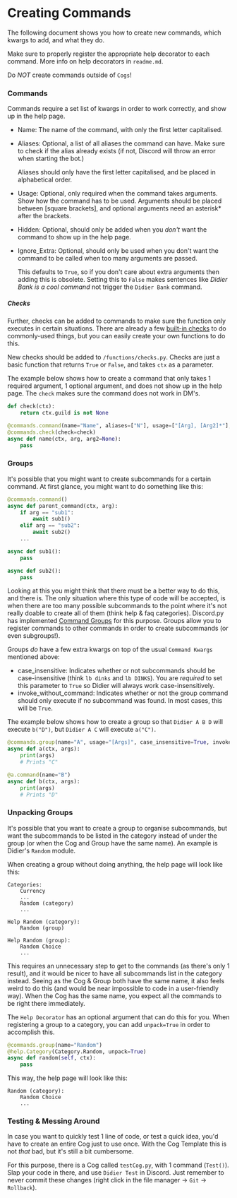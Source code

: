 # Creating Commands

The following document shows you how to create new commands, which kwargs to add, and what they do.

Make sure to properly register the appropriate help decorator to each command. More info on help decorators in `readme.md`.

Do _NOT_ create commands outside of `Cogs`!

### Commands

Commands require a set list of kwargs in order to work correctly, and show up in the help page.

- Name: The name of the command, with only the first letter capitalised.
- Aliases: Optional, a list of all aliases the command can have. Make sure to check if the alias already exists (if not, Discord will throw an error when starting the bot.)

    Aliases should only have the first letter capitalised, and be placed in alphabetical order.
- Usage: Optional, only required when the command takes arguments. Show how the command has to be used. Arguments should be placed between \[square brackets\], and optional arguments need an asterisk* after the brackets.
- Hidden: Optional, should only be added when you _don't_ want the command to show up in the help page.
- Ignore_Extra: Optional, should only be used when you don't want the command to be called when too many arguments are passed.

    This defaults to `True`, so if you don't care about extra arguments then adding this is obsolete. Setting this to `False` makes sentences like _Didier Bank is a cool command_ not trigger the `Didier Bank` command.

##### Checks
Further, checks can be added to commands to make sure the function only executes in certain situations. There are already a few [built-in checks](https://discordpy.readthedocs.io/en/latest/ext/commands/api.html?highlight=checks#checks) to do commonly-used  things, but you can easily create your own functions to do this.

New checks should be added to `/functions/checks.py`. Checks are just a basic function that returns `True` or `False`, and takes `ctx` as a parameter.

The example below shows how to create a command that only takes 1 required argument, 1 optional argument, and does not show up in the help page. The `check` makes sure the command does not work in DM's.

```python
def check(ctx):
    return ctx.guild is not None

@commands.command(name="Name", aliases=["N"], usage=["[Arg], [Arg2]*"], hidden=True, ignore_extra=True)
@commands.check(check=check)
async def name(ctx, arg, arg2=None):
    pass
```

### Groups

It's possible that you might want to create subcommands for a certain command. At first glance, you might want to do something like this:

```python
@commands.command()
async def parent_command(ctx, arg):
    if arg == "sub1":
        await sub1()
    elif arg == "sub2":
        await sub2()
    ...

async def sub1():
    pass

async def sub2():
    pass
```

Looking at this you might think that there must be a better way to do this, and there is. The only situation where this type of code will be accepted, is when there are too many possible subcommands to the point where it's not really doable to create all of them (think help & faq categories).
Discord.py has implemented [Command Groups](https://discordpy.readthedocs.io/en/latest/ext/commands/api.html?highlight=group#discord.ext.commands.Group) for this purpose. Groups allow you to register commands to other commands in order to create subcommands (or even subgroups!).

Groups _do_ have a few extra kwargs on top of the usual `Command Kwargs` mentioned above:

- case_insensitive: Indicates whether or not subcommands should be case-insensitive (think `lb dinks` and `lb DINKS`). You are *required* to set this parameter to `True` so Didier will always work case-insensitively.
- invoke_without_command: Indicates whether or not the group command should only execute if no subcommand was found. In most cases, this will be `True`.

The example below shows how to create a group so that `Didier A B D` will execute `b("D")`, but `Didier A C` will execute `a("C")`.

```python
@commands.group(name="A", usage="[Args]", case_insensitive=True, invoke_without_command=True)
async def a(ctx, args):
    print(args)
    # Prints "C"

@a.command(name="B")
async def b(ctx, args):
    print(args)
    # Prints "D"
```

### Unpacking Groups

It's possible that you want to create a group to organise subcommands, but want the subcommands to be listed in the category instead of under the group (or when the Cog and Group have the same name). An example is Didier's `Random` module.

When creating a group without doing anything, the help page will look like this:

    Categories:
        Currency
        ...
        Random (category)
        ...
        
    Help Random (category):
        Random (group)
        
    Help Random (group):
        Random Choice
        ...
        
This requires an unnecessary step to get to the commands (as there's only 1 result), and it would be nicer to have all subcommands list in the category instead. Seeing as the Cog & Group both have the same name, it also feels weird to do this (and would be near impossible to code in a user-friendly way). When the Cog has the same name, you expect all the commands to be right there immediately.

The `Help Decorator` has an optional argument that can do this for you. When registering a group to a category, you can add `unpack=True` in order to accomplish this.

```python
@commands.group(name="Random")
@help.Category(Category.Random, unpack=True)
async def random(self, ctx):
    pass
```

This way, the help page will look like this:

    Random (category):
        Random Choice
        ...

### Testing & Messing Around
In case you want to quickly test 1 line of code, or test a quick idea, you'd have to create an entire Cog just to use once. With the Cog Template this is not _that_ bad, but it's still a bit cumbersome.

For this purpose, there is a Cog called `testCog.py`, with 1 command (`Test()`). Slap your code in there, and use `Didier Test` in Discord. Just remember to never commit these changes (right click in the file manager -> `Git` -> `Rollback`).
